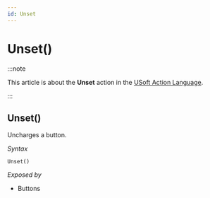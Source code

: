 ```yaml
---
id: Unset
---
```


# Unset()




:::note

This article is about the **Unset** action in the [USoft Action Language](/Task_flow/Action_Language_reference/USoft_Action_Language.md).

:::

## **Unset()**

Uncharges a button.

*Syntax*

```
Unset()
```

*Exposed by*

- Buttons